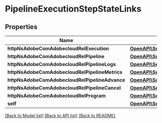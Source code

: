 # PipelineExecutionStepStateLinks

## Properties
Name | Type | Description | Notes
------------ | ------------- | ------------- | -------------
**httpNsAdobeComAdobecloudRelExecution** | [**OpenAPI\Server\Model\HalLink**](HalLink.md) |  | [optional] 
**httpNsAdobeComAdobecloudRelPipeline** | [**OpenAPI\Server\Model\HalLink**](HalLink.md) |  | [optional] 
**httpNsAdobeComAdobecloudRelPipelineLogs** | [**OpenAPI\Server\Model\HalLink**](HalLink.md) |  | [optional] 
**httpNsAdobeComAdobecloudRelPipelineMetrics** | [**OpenAPI\Server\Model\HalLink**](HalLink.md) |  | [optional] 
**httpNsAdobeComAdobecloudRelPipelineAdvance** | [**OpenAPI\Server\Model\HalLink**](HalLink.md) |  | [optional] 
**httpNsAdobeComAdobecloudRelPipelineCancel** | [**OpenAPI\Server\Model\HalLink**](HalLink.md) |  | [optional] 
**httpNsAdobeComAdobecloudRelProgram** | [**OpenAPI\Server\Model\HalLink**](HalLink.md) |  | [optional] 
**self** | [**OpenAPI\Server\Model\HalLink**](HalLink.md) |  | [optional] 

[[Back to Model list]](../README.md#documentation-for-models) [[Back to API list]](../README.md#documentation-for-api-endpoints) [[Back to README]](../README.md)


